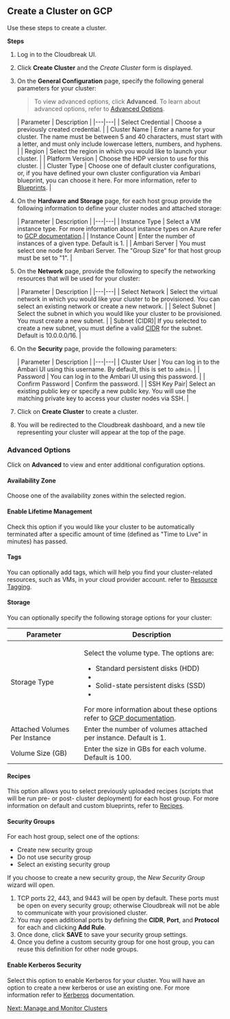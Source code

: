 ## Create a Cluster on GCP 

Use these steps to create a cluster.

**Steps**

1. Log in to the Cloudbreak UI.

2. Click **Create Cluster** and the *Create Cluster* form is displayed.

3. On the **General Configuration** page, specify the following general parameters for your cluster:

    > To view advanced options, click **Advanced**. To learn about advanced options, refer to [Advanced Options](#advanced-options).

    | Parameter | Description |
|---|---|
| Select Credential | Choose a previously created credential. |
| Cluster Name | Enter a name for your cluster. The name must be between 5 and 40 characters, must start with a letter, and must only include lowercase letters, numbers, and hyphens. |
| Region | Select the region in which you would like to launch your cluster. |
| Platform Version | Choose the HDP version to use for this cluster. |
| Cluster Type | Choose one of default cluster configurations, or, if you have defined your own cluster configuration via Ambari blueprint, you can choose it here. For more information, refer to [Blueprints](blueprints.md). |

    
4. On the **Hardware and Storage** page, for each host group provide the following information to define your cluster nodes and attached storage:
    
    | Parameter | Description |
|---|---|
| Instance Type | Select a VM instance type. For more information about instance types on Azure refer to [GCP documentation](https://cloud.google.com/compute/docs/machine-types).|
| Instance Count | Enter the number of instances of a given type. Default is 1. |
| Ambari Server | You must select one node for Ambari Server. The "Group Size" for that host group must be set to "1". | 

6. On the **Network** page, provide the following to specify the networking resources that will be used for your cluster:

    | Parameter | Description |
|---|---|
| Select Network | Select the virtual network in which you would like your cluster to be provisioned. You can select an existing network or create a new network. |
| Select Subnet | Select the subnet in which you would like your cluster to be provisioned. You must create a new subnet. |
| Subnet (CIDR)| If you selected to create a new subnet, you must define a valid [CIDR](http://www.ipaddressguide.com/cidr) for the subnet. Default is 10.0.0.0/16. |
   
5. On the **Security** page, provide the following parameters:

    | Parameter | Description |
|---|---|
| Cluster User | You can log in to the Ambari UI using this username. By default, this is set to `admin`. |
| Password | You can log in to the Ambari UI using this password. |
| Confirm Password | Confirm the password. |
| SSH Key Pair| Select an existing public key or specify a new public key. You will use the matching private key to access your cluster nodes via SSH. |

8. Click on **Create Cluster** to create a cluster.

9. You will be redirected to the Cloudbreak dashboard, and a new tile representing your cluster will appear at the top of the page.



### Advanced Options

Click on **Advanced** to view and enter additional configuration options.


#### Availability Zone

 Choose one of the availability zones within the selected region. 
 
#### Enable Lifetime Management 

Check this option if you would like your cluster to be automatically terminated after a specific amount of time (defined as "Time to Live" in minutes) has passed. 

#### Tags

You can optionally add tags, which will help you find your cluster-related resources, such as VMs, in your cloud provider account. refer to [Resource Tagging](tags.md).


#### Storage

You can optionally specify the following storage options for your cluster:

| Parameter | Description |
|---|---|
| Storage Type |  <p>Select the volume type. The options are:<ul><li>Standard persistent disks (HDD)<li><li>Solid-state persistent disks (SSD)<li></ul> For more information about these options refer to <a href="https://cloud.google.com/compute/docs/disks/" target="_blank">GCP documentation</a>. |
| Attached Volumes Per Instance | Enter the number of volumes attached per instance. Default is 1. |
| Volume Size (GB) | Enter the size in GBs for each volume. Default is 100. |  


#### Recipes

This option allows you to select previously uploaded recipes (scripts that will be run pre- or post- cluster deployment) for each host group. For more information on default and custom blueprints, refer to [Recipes](recipes.md).


#### Security Groups 

For each host group, select one of the options:

* Create new security group  
* Do not use security group  
* Select an existing security group  

If you choose to create a new security group, the *New Security Group* wizard will open.
   
1. TCP ports 22, 443, and 9443 will be open by default. These ports must be open on every security group; otherwise Cloudbreak will not be able to communicate with your provisioned cluster.  
2. You may open additional ports by defining the **CIDR**, **Port**, and **Protocol** for each and clicking **Add Rule**. 
3. Once done, click **SAVE** to save your security group settings.
4. Once you define a custom security group for one host group, you can reuse this definition for other node groups.


#### Enable Kerberos Security

Select this option to enable Kerberos for your cluster. You will have an option to create a new kerberos or use an existing one. For more information refer to [Kerberos](security-kerberos.md) documentation. 


<div class="next">
<a href="../gcp-clusters-manage/index.html">Next: Manage and Monitor Clusters</a>
</div>


